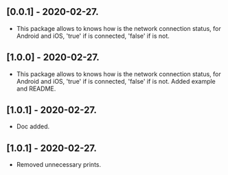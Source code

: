 ## [0.0.1] - 2020-02-27.

* This package allows to knows how is the network connection status, for Android and iOS, 'true' if is connected, 'false' if is not.

## [1.0.0] - 2020-02-27.

* This package allows to knows how is the network connection status, for Android and iOS, 'true' if is connected, 'false' if is not. Added example and README.

## [1.0.1] - 2020-02-27.

* Doc added.

## [1.0.1] - 2020-02-27.

* Removed unnecessary prints.
